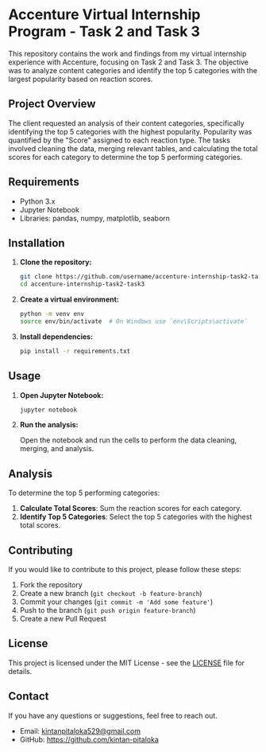 # Accenture Virtual Internship Program - Task 2 and Task 3

This repository contains the work and findings from my virtual internship experience with Accenture, focusing on Task 2 and Task 3. The objective was to analyze content categories and identify the top 5 categories with the largest popularity based on reaction scores.

## Project Overview

The client requested an analysis of their content categories, specifically identifying the top 5 categories with the highest popularity. Popularity was quantified by the "Score" assigned to each reaction type. The tasks involved cleaning the data, merging relevant tables, and calculating the total scores for each category to determine the top 5 performing categories.

## Requirements

- Python 3.x
- Jupyter Notebook
- Libraries: pandas, numpy, matplotlib, seaborn

## Installation

1. **Clone the repository:**

    ```bash
    git clone https://github.com/username/accenture-internship-task2-task3.git
    cd accenture-internship-task2-task3
    ```

2. **Create a virtual environment:**

    ```bash
    python -m venv env
    source env/bin/activate  # On Windows use `env\Scripts\activate`
    ```

3. **Install dependencies:**

    ```bash
    pip install -r requirements.txt
    ```

## Usage

1. **Open Jupyter Notebook:**

    ```bash
    jupyter notebook
    ```

2. **Run the analysis:**

    Open the notebook and run the cells to perform the data cleaning, merging, and analysis.

## Analysis

To determine the top 5 performing categories:

1. **Calculate Total Scores**: Sum the reaction scores for each category.
2. **Identify Top 5 Categories**: Select the top 5 categories with the highest total scores.


## Contributing

If you would like to contribute to this project, please follow these steps:

1. Fork the repository
2. Create a new branch (`git checkout -b feature-branch`)
3. Commit your changes (`git commit -m 'Add some feature'`)
4. Push to the branch (`git push origin feature-branch`)
5. Create a new Pull Request

## License

This project is licensed under the MIT License - see the [LICENSE](LICENSE) file for details.

## Contact

If you have any questions or suggestions, feel free to reach out.

- Email: kintanpitaloka529@gmail.com
- GitHub: https://github.com/kintan-pitaloka


